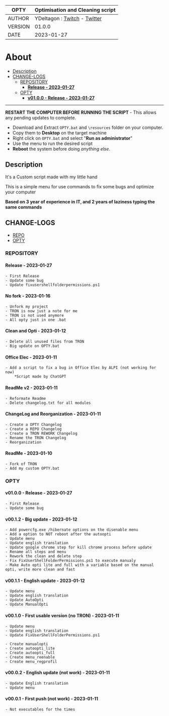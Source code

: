 | OPTY | Optimisation and Cleaning script |
| - | - |
| AUTHOR | YDeltagon : [Twitch](https://twitch.tv/YDeltagon) - [Twitter](https://twitter.com/YDeltagon)
| VERSION | 01.0.0
| DATE | 2023-01-27

# About <!-- omit in toc -->

- [Description](#description)
- [CHANGE-LOGS](#change-logs)
  - [REPOSITORY](#repository)
    - [**Release - 2023-01-27**](#release---2023-01-27)
  - [OPTY](#opty)
    - [**v01.0.0 - Release - 2023-01-27**](#v0100---release---2023-01-27)

---

**RESTART THE COMPUTER BEFORE RUNNING THE SCRIPT** - This allows any pending updates to complete.

- Download and Extract `OPTY.bat` and `\resources` folder on your computer.
- Copy them to **Desktop** on the target machine
- Right click on `OPTY.bat` and select "**Run as administrator**"
- Use the menu to run the desired script
- **Reboot** the system before doing *anything else*.

## Description

It's a Custom script made with my little hand

This is a simple menu for use commands to fix some bugs and optimize your computer

**Based on 3 year of experience in IT, and 2 years of laziness typing the same commands**

## CHANGE-LOGS

- [REPO](#repo)
- [OPTY](#opty)

### REPOSITORY

#### **Release - 2023-01-27**

    - First Release
    - Update some bug
    - Update fixusershellfolderpermissions.ps1

#### **No fork - 2023-01-16**<!-- omit in toc -->

    - Unfork my project
    - TRON is now just a note for me
    - TRON is not used anymore
    - All opty just in one .bat

#### **Clean and Opti - 2023-01-12**<!-- omit in toc -->

    - Delete all unused files from TRON
    - Big update on OPTY.bat

#### **Office Elec - 2023-01-11**<!-- omit in toc -->

    - Add a script to fix a bug in Office Elec by ALPI (not working for now)
        *Script made by ChatGPT

#### **ReadMe v2 - 2023-01-11**<!-- omit in toc -->

    - Reformate Readme
    - Delete changelog.txt for all modules

#### **ChangeLog and Reorganization - 2023-01-11**<!-- omit in toc -->

    - Create a OPTY Changelog
    - Create a REPO Changelog
    - Create a TRON REWORK Changelog
    - Rename the TRON Changelog
    - Reorganization

#### **ReadMe - 2023-01-10**<!-- omit in toc -->

    - Fork of TRON
    - Add my custom OPTY.bat

### OPTY

#### **v01.0.0 - Release - 2023-01-27**

    - First Release
    - Update some bug

#### **v00.1.2 - Big update - 2023-01-12**<!-- omit in toc -->

    - Add powercfg.exe /hibernate options on the disenable menu
    - Add a option to NOT reboot after the autoopti
    - Update menu
    - Update english translation
    - Update google chrome step for kill chrome process before update
    - Rename all steps and menu
    - Rework the clean and delete step
    - Fix FixUserShellFolderPermissions.ps1 to execute manualy
    - Make Auto opti lite and full with a variable based on the manual opti, write more clean and fast

#### **v00.1.1 - English update - 2023-01-12**<!-- omit in toc -->

    - Update menu
    - Update english translation
    - Update AutoOpti
    - Update ManualOpti

#### **v00.1.0 - First usable version (no TRON) - 2023-01-11**<!-- omit in toc -->

    - Update menu
    - Update english translation
    - Update FixUserShellFolderPermissions.ps1

    - Create manualopti
    - Create autoopti_lite
    - Create autoopti_full
    - Create menu_reenable
    - Create menu_regprofil

#### **v00.0.2 - English update (not work) - 2023-01-11**<!-- omit in toc -->

    - Update English translation
    - Update menu

#### **v00.0.1 - First push (not work) - 2023-01-11**<!-- omit in toc -->

    - Not executables for the times